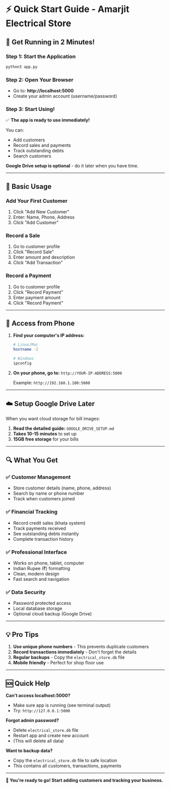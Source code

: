 # ⚡ Quick Start Guide - Amarjit Electrical Store

## 🚀 Get Running in 2 Minutes!

### Step 1: Start the Application
```bash
python3 app.py
```

### Step 2: Open Your Browser
- Go to: **http://localhost:5000**
- Create your admin account (username/password)

### Step 3: Start Using!
✅ **The app is ready to use immediately!**

You can:
- Add customers
- Record sales and payments
- Track outstanding debts
- Search customers

**Google Drive setup is optional** - do it later when you have time.

---

## 🏪 Basic Usage

### Add Your First Customer
1. Click "Add New Customer"
2. Enter: Name, Phone, Address
3. Click "Add Customer"

### Record a Sale
1. Go to customer profile
2. Click "Record Sale"
3. Enter amount and description
4. Click "Add Transaction"

### Record a Payment
1. Go to customer profile  
2. Click "Record Payment"
3. Enter payment amount
4. Click "Record Payment"

---

## 📱 Access from Phone

1. **Find your computer's IP address:**
   ```bash
   # Linux/Mac
   hostname -I
   
   # Windows
   ipconfig
   ```

2. **On your phone, go to:**
   `http://YOUR-IP-ADDRESS:5000`
   
   Example: `http://192.168.1.100:5000`

---

## ☁️ Setup Google Drive Later

When you want cloud storage for bill images:

1. **Read the detailed guide:** `GOOGLE_DRIVE_SETUP.md`
2. **Takes 10-15 minutes** to set up
3. **15GB free storage** for your bills

---

## 🔍 What You Get

### ✅ Customer Management
- Store customer details (name, phone, address)
- Search by name or phone number
- Track when customers joined

### ✅ Financial Tracking
- Record credit sales (khata system)
- Track payments received
- See outstanding debts instantly
- Complete transaction history

### ✅ Professional Interface
- Works on phone, tablet, computer
- Indian Rupee (₹) formatting
- Clean, modern design
- Fast search and navigation

### ✅ Data Security
- Password protected access
- Local database storage
- Optional cloud backup (Google Drive)

---

## 💡 Pro Tips

1. **Use unique phone numbers** - This prevents duplicate customers
2. **Record transactions immediately** - Don't forget the details
3. **Regular backups** - Copy the `electrical_store.db` file
4. **Mobile friendly** - Perfect for shop floor use

---

## 🆘 Quick Help

**Can't access localhost:5000?**
- Make sure app is running (see terminal output)
- Try: `http://127.0.0.1:5000`

**Forgot admin password?**
- Delete `electrical_store.db` file
- Restart app and create new account
- (This will delete all data)

**Want to backup data?**
- Copy the `electrical_store.db` file to safe location
- This contains all customers, transactions, payments

---

**🎉 You're ready to go! Start adding customers and tracking your business.**